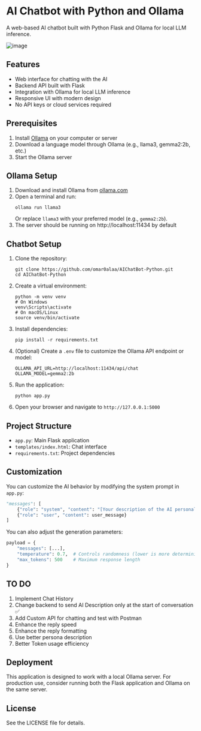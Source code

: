 # AI Chatbot with Python and Ollama

A web-based AI chatbot built with Python Flask and Ollama for local LLM inference.

![image](https://github.com/user-attachments/assets/7d2b274e-5deb-4485-a039-927d001c111d)

## Features

- Web interface for chatting with the AI
- Backend API built with Flask
- Integration with Ollama for local LLM inference
- Responsive UI with modern design
- No API keys or cloud services required

## Prerequisites

1. Install [Ollama](https://ollama.com/) on your computer or server
2. Download a language model through Ollama (e.g., llama3, gemma2:2b, etc.)
3. Start the Ollama server

## Ollama Setup

1. Download and install Ollama from [ollama.com](https://ollama.com/)
2. Open a terminal and run:
   ```
   ollama run llama3
   ```
   Or replace `llama3` with your preferred model (e.g., `gemma2:2b`).
3. The server should be running on http://localhost:11434 by default

## Chatbot Setup

1. Clone the repository:
   ```
   git clone https://github.com/omar0alaa/AIChatBot-Python.git
   cd AIChatBot-Python
   ```

2. Create a virtual environment:
   ```
   python -m venv venv
   # On Windows
   venv\Scripts\activate
   # On macOS/Linux
   source venv/bin/activate
   ```

3. Install dependencies:
   ```
   pip install -r requirements.txt
   ```

4. (Optional) Create a `.env` file to customize the Ollama API endpoint or model:
   ```
   OLLAMA_API_URL=http://localhost:11434/api/chat
   OLLAMA_MODEL=gemma2:2b
   ```

5. Run the application:
   ```
   python app.py
   ```

6. Open your browser and navigate to `http://127.0.0.1:5000`

## Project Structure

- `app.py`: Main Flask application
- `templates/index.html`: Chat interface
- `requirements.txt`: Project dependencies

## Customization

You can customize the AI behavior by modifying the system prompt in `app.py`:

```python
"messages": [
    {"role": "system", "content": "[Your description of the AI personality.]"},
    {"role": "user", "content": user_message}
]
```

You can also adjust the generation parameters:

```python
payload = {
    "messages": [...],
    "temperature": 0.7,  # Controls randomness (lower is more deterministic)
    "max_tokens": 500    # Maximum response length
}
```
## TO DO 
1. Implement Chat History
2. Change backend to send AI Description only at the start of conversation ✅
3. Add Custom API for chatting and test with Postman
4. Enhance the reply speed 
5. Enhance the reply formatting 
6. Use better persona description
7. Better Token usage efficiency

## Deployment

This application is designed to work with a local Ollama server. For production use, consider running both the Flask application and Ollama on the same server.

## License

See the LICENSE file for details.
